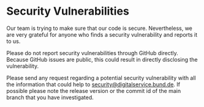 # Security Vulnerabilities

Our team is trying to make sure that our code is secure. Nevertheless, we are very grateful for anyone who finds a security vulnerability and reports it to us.

Please do not report security vulnerabilities through GitHub directly. Because GitHub issues are public, this could result in directly disclosing the vulnerability.

Please send any request regarding a potential security vulnerability with all the information that could help to [security@digitalservice.bund.de](mailto:security@digitalservice.bund.de).
If possible please note the release version or the commit id of the main branch that you have investigated.
